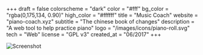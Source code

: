 +++
draft = false
colorscheme = "dark"
color = "#fff"
bg_color = "rgba(0,175,134, 0.90)"
high_color = "#ffffff"
title = "Music Coach"
website = "piano-coach.xyz"
subtitle = "The chinese book of changes"
description = "A web tool to help practice piano"
logo = "/images/icons/piano-roll.svg"
tech = "Web"
license = "GPL v3"
created_at = "06/2017"
+++

![Screenshot](/images/laptop.png "Laptop")
